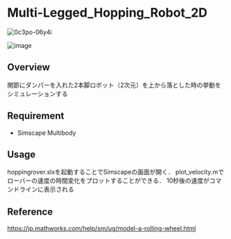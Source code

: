 # Multi-Legged_Hopping_Robot_2D

![0c3po-06y4i](https://user-images.githubusercontent.com/42679530/201058929-78902603-73e8-4ff6-a97a-cc9e2d8cfabf.gif)

![image](https://user-images.githubusercontent.com/42679530/201056782-c0b475aa-1023-4f3a-9789-9b7f0aded955.png)

## Overview
関節にダンパーを入れた2本脚ロボット（2次元）を上から落とした時の挙動をシミュレーションする

## Requirement
- Simscape Multibody

## Usage
hoppingrover.slxを起動することでSimscapeの画面が開く．
plot_velocity.mでローバーの速度の時間変化をプロットすることができる．
10秒後の速度がコマンドラインに表示される

## Reference
https://jp.mathworks.com/help/sm/ug/model-a-rolling-wheel.html

